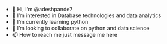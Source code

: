 - 👋 Hi, I’m @adeshpande7
- 👀 I’m interested in Database technologies and data analytics
- 🌱 I’m currently learning python
- 💞️ I’m looking to collaborate on python and data science
- 📫 How to reach me just message me here 

<!---
adeshpande7/adeshpande7 is a ✨ special ✨ repository because its `README.md` (this file) appears on your GitHub profile.
You can click the Preview link to take a look at your changes.
--->
